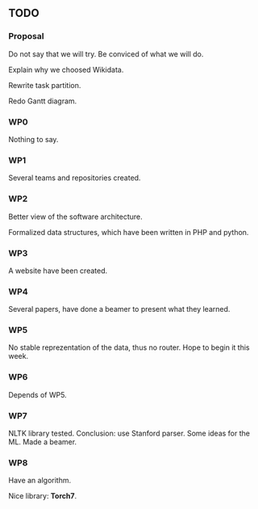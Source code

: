 ## TODO

### Proposal

Do not say that we will try. Be conviced of what we will do.

Explain why we choosed Wikidata.

Rewrite task partition.

Redo Gantt diagram.

### WP0

Nothing to say.

### WP1

Several teams and repositories created.

### WP2

Better view of the software architecture.

Formalized data structures, which have been written in PHP and python.

### WP3

A website have been created.

### WP4

Several papers, have done a beamer to present what they learned.

### WP5

No stable reprezentation of the data, thus no router. Hope to begin it this week.

### WP6

Depends of WP5.

### WP7

NLTK library tested. Conclusion: use Stanford parser. Some ideas for the ML. Made a beamer.

### WP8

Have an algorithm.

Nice library: **Torch7**.
